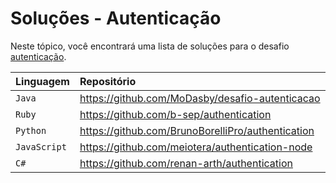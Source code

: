 # Soluções - Autenticação

Neste tópico, você encontrará uma lista de soluções para o desafio [autenticação](PROBLEM.md).

| Linguagem    | Repositório                                       |
|:-------------|:--------------------------------------------------|
| `Java`       | https://github.com/MoDasby/desafio-autenticacao   |
| `Ruby`       | https://github.com/b-sep/authentication           |
| `Python`     | https://github.com/BrunoBorelliPro/authentication |
| `JavaScript` | https://github.com/meiotera/authentication-node   |
| `C#`         | https://github.com/renan-arth/authentication 	   |

